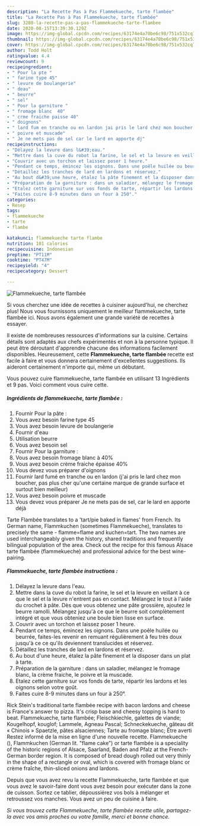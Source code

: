 ```yaml
---
description: "La Recette Pas à Pas Flammekueche, tarte flambée"
title: "La Recette Pas à Pas Flammekueche, tarte flambée"
slug: 3280-la-recette-pas-a-pas-flammekueche-tarte-flambee
date: 2020-08-15T13:39:30.129Z
image: https://img-global.cpcdn.com/recipes/63174e4a70be6c98/751x532cq70/flammekueche-tarte-flambee-photo-principale-de-la-recette.jpg
thumbnail: https://img-global.cpcdn.com/recipes/63174e4a70be6c98/751x532cq70/flammekueche-tarte-flambee-photo-principale-de-la-recette.jpg
cover: https://img-global.cpcdn.com/recipes/63174e4a70be6c98/751x532cq70/flammekueche-tarte-flambee-photo-principale-de-la-recette.jpg
author: Todd Holt
ratingvalue: 4.4
reviewcount: 9
recipeingredient:
- " Pour la pte "
- " farine type 45"
- " levure de boulangerie"
- " deau"
- " beurre"
- " sel"
- " Pour la garniture "
- " fromage blanc  40"
- " crme fraiche paisse 40"
- " doignons"
- " lard fum en tranche ou en lardon jai pris le lard chez mon boucher pas plus cher quune certaine marque de grande surface et surtout bien meilleur"
- " poivre et muscade"
- " Je ne mets pas de sel car le lard en apporte dj"
recipeinstructions:
- "Délayez la levure dans l&#39;eau."
- "Mettre dans la cuve du robot la farine, le sel et la levure en veillant à ce que le sel et la levure n&#39;entrent pas en contact. Mélangez le tout à l&#39;aide du crochet à pâte. Dès que vous obtenez une pâte grossière, ajoutez le beurre ramolli. Mélangez jusqu&#39;à ce que le beurre soit complètement intégré et que vous obteniez une boule bien lisse en surface."
- "Couvrir avec un torchon et laissez poser 1 heure."
- "Pendant ce temps, émincez les oignons. Dans une poêle huilée ou beurrée, faites-les revenir en remuant régulièrement à feu très doux jusqu&#39;à ce ce qu&#39;ils deviennent translucides et réservez."
- "Détaillez les tranches de lard en lardons et réservez."
- "Au bout d&#39;une heure, étalez la pâte finement et la disposer dans un plat à tarte."
- "Préparation de la garniture : dans un saladier, mélangez le fromage blanc, la crème fraiche, le poivre et la muscade."
- "Etalez cette garniture sur vos fonds de tarte, répartir les lardons et les oignons selon votre goût."
- "Faites cuire 8-9 minutes dans un four à 250°."
categories:
- Resep
tags:
- flammekueche
- tarte
- flambe

katakunci: flammekueche tarte flambe 
nutrition: 101 calories
recipecuisine: Indonesian
preptime: "PT11M"
cooktime: "PT47M"
recipeyield: "4"
recipecategory: Dessert

---
```



![Flammekueche, tarte flambée](https://img-global.cpcdn.com/recipes/63174e4a70be6c98/751x532cq70/flammekueche-tarte-flambee-photo-principale-de-la-recette.jpg)

Si vous cherchez une idée de recettes à cuisiner aujourd'hui, ne cherchez plus! Nous vous fournissons uniquement le meilleur flammekueche, tarte flambée ici. Nous avons également une grande variété de recettes à essayer.

Il existe de nombreuses ressources d'informations sur la cuisine. Certains détails sont adaptés aux chefs expérimentés et non à la personne typique. Il peut être déroutant d'apprendre chacune des informations facilement disponibles. Heureusement, cette <strong> Flammekueche, tarte flambée </strong> recette est facile à faire et vous donnera certainement d'excellentes suggestions. Ils aideront certainement n'importe qui, même un débutant.

<!--inarticleads1-->

Vous pouvez cuire flammekueche, tarte flambée en utilisant 13 Ingrédients et 9 pas. Voici comment vous cuire cette.

##### Ingrédients de flammekueche, tarte flambée :

1. Fournir  Pour la pâte :
1. Vous avez besoin  farine type 45
1. Vous avez besoin  levure de boulangerie
1. Fournir  d&#39;eau
1. Utilisation  beurre
1. Vous avez besoin  sel
1. Fournir  Pour la garniture :
1. Vous avez besoin  fromage blanc à 40%
1. Vous avez besoin  crème fraiche épaisse 40%
1. Vous devez vous préparer  d&#39;oignons
1. Fournir  lard fumé en tranche ou en lardon (j&#39;ai pris le lard chez mon boucher, pas plus cher qu&#39;une certaine marque de grande surface et surtout bien meilleur)
1. Vous avez besoin  poivre et muscade
1. Vous devez vous préparer  Je ne mets pas de sel, car le lard en apporte déjà


Tarte Flambée translates to a &#39;tart/pie baked in flames&#39; from French. Its German name, Flammkuchen (sometimes Flammekueche), translates to precisely the same - flamme=flame and kuchen=tart. The two names are used interchangeably given the history, shared traditions and frequently bilingual population of the area. Check out the recipe for this famous Alsace tarte flambée (flammekueche) and professional advice for the best wine-pairing. 

<!--inarticleads2-->

##### Flammekueche, tarte flambée instructions :

1. Délayez la levure dans l&#39;eau.
1. Mettre dans la cuve du robot la farine, le sel et la levure en veillant à ce que le sel et la levure n&#39;entrent pas en contact. Mélangez le tout à l&#39;aide du crochet à pâte. Dès que vous obtenez une pâte grossière, ajoutez le beurre ramolli. Mélangez jusqu&#39;à ce que le beurre soit complètement intégré et que vous obteniez une boule bien lisse en surface.
1. Couvrir avec un torchon et laissez poser 1 heure.
1. Pendant ce temps, émincez les oignons. Dans une poêle huilée ou beurrée, faites-les revenir en remuant régulièrement à feu très doux jusqu&#39;à ce ce qu&#39;ils deviennent translucides et réservez.
1. Détaillez les tranches de lard en lardons et réservez.
1. Au bout d&#39;une heure, étalez la pâte finement et la disposer dans un plat à tarte.
1. Préparation de la garniture : dans un saladier, mélangez le fromage blanc, la crème fraiche, le poivre et la muscade.
1. Etalez cette garniture sur vos fonds de tarte, répartir les lardons et les oignons selon votre goût.
1. Faites cuire 8-9 minutes dans un four à 250°.


Rick Stein&#39;s traditional tarte flambée recipe with bacon lardons and cheese is France&#39;s answer to pizza. It&#39;s crisp base and cheesy topping is hard to beat. Flammekueche, tarte flambée; Fleischkiechle, galettes de viande; Kougelhopf, kouglof; Lammele, Agneau Pascal; Schneckekueche, gâteau dit « Chinois » Spaetzle, pâtes alsaciennes; Tarte au fromage blanc; Être averti Restez informé de la mise en ligne d&#39;une nouvelle recette. Flammekueche (), Flammkuchen (German lit. &#34;flame cake&#34;) or tarte flambée is a speciality of the historic regions of Alsace, Saarland, Baden and Pfalz at the French-German border region. It is composed of bread dough rolled out very thinly in the shape of a rectangle or oval, which is covered with fromage blanc or crème fraîche, thin-sliced onions and lardons. 

<!--inarticleads1-->

<p>
Depuis que vous avez revu la recette Flammekueche, tarte flambée et que vous avez le savoir-faire dont vous avez besoin pour exécuter dans la zone de cuisson. Sortez ce tablier, dépoussiérez vos bols à mélanger et retroussez vos manches. Vous avez un peu de cuisine à faire.
</p>

<p>
<i>Si vous trouvez cette Flammekueche, tarte flambée recette utile, partagez-la avec vos amis proches ou votre famille, merci et bonne chance.</i>
</p>
